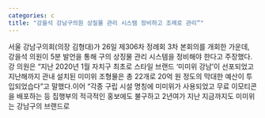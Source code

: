 ```yaml
---
categories: c
title: "강을석 강남구의원 상질물 관리 시스템 정비하고 조례로 관리“"
---
```

서울 강남구의회(의장 김형대)가 26일 제306차 정례회 3차 본회의를 개회한 가운데, 강을석 의원이 5분 발언을 통해 구의 상징물 관리 시스템을 정비해야 한다고 주장했다.강 의원은 “지난 2020년 1월 자치구 최초로 스타일 브랜드 ‘미미위 강남’이 선포되었고 지난해까지 관내 설치된 미미위 조형물은 총 22개로 20억 원 정도의 막대한 예산이 투입되었습다”고 말했다.이어 “각종 구립 시설 명칭에 미미위가 사용되었고 무료 이모티콘을 배포하는 등 집행부의 적극적인 홍보에도 불구하고 2년여가 지난 지금까지도 미미위는 강남구의 브랜드로